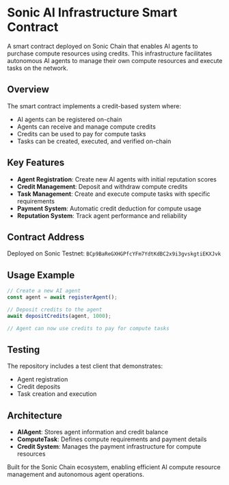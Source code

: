 # Sonic AI Infrastructure Smart Contract

A smart contract deployed on Sonic Chain that enables AI agents to purchase compute resources using credits. This infrastructure facilitates autonomous AI agents to manage their own compute resources and execute tasks on the network.

## Overview

The smart contract implements a credit-based system where:
- AI agents can be registered on-chain
- Agents can receive and manage compute credits
- Credits can be used to pay for compute tasks
- Tasks can be created, executed, and verified on-chain

## Key Features

- **Agent Registration**: Create new AI agents with initial reputation scores
- **Credit Management**: Deposit and withdraw compute credits
- **Task Management**: Create and execute compute tasks with specific requirements
- **Payment System**: Automatic credit deduction for compute usage
- **Reputation System**: Track agent performance and reliability

## Contract Address
Deployed on Sonic Testnet: `BCp9BaReGXHGPfcYFm7YdtKdBC2x9i3gvskgtiEKXJvk`

## Usage Example

```javascript
// Create a new AI agent
const agent = await registerAgent();

// Deposit credits to the agent
await depositCredits(agent, 1000);

// Agent can now use credits to pay for compute tasks
```

## Testing

The repository includes a test client that demonstrates:
- Agent registration
- Credit deposits
- Task creation and execution

## Architecture

- **AIAgent**: Stores agent information and credit balance
- **ComputeTask**: Defines compute requirements and payment details
- **Credit System**: Manages the payment infrastructure for compute resources

Built for the Sonic Chain ecosystem, enabling efficient AI compute resource management and autonomous agent operations.